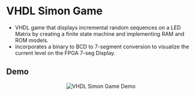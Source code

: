 # VHDL Simon Game

- VHDL game that displays incremental random sequences on a LED Matrix by creating a finite state machine and implementing RAM and ROM models.
- Incorporates a binary to BCD to 7-segment conversion to visualize the current level on the FPGA 7-seg Display.

## Demo

<p align="center">
<img title="VHDL Simon Game Demo" src="demo/demo.gif" alt="VHDL Simon Game Demo"></center>
</p>